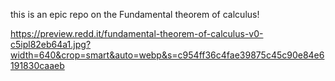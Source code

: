 this is an epic repo on the Fundamental theorem of calculus!

https://preview.redd.it/fundamental-theorem-of-calculus-v0-c5ipl82eb64a1.jpg?width=640&crop=smart&auto=webp&s=c954ff36c4fae39875c45c90e84e6191830caaeb
